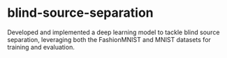 # blind-source-separation
Developed and implemented a deep learning model to tackle blind source separation, leveraging both the FashionMNIST and MNIST datasets for training and evaluation.
